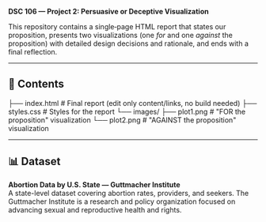 **DSC 106 — Project 2: Persuasive or Deceptive Visualization**

This repository contains a single‐page HTML report that states our proposition, presents two visualizations (one *for* and one *against* the proposition) with detailed design decisions and rationale, and ends with a final reflection.

---

## 📁 Contents
├── index.html # Final report (edit only content/links, no build needed)
├── styles.css # Styles for the report
└── images/
├── plot1.png # "FOR the proposition" visualization
└── plot2.png # "AGAINST the proposition" visualization

---

## 📊 Dataset

**Abortion Data by U.S. State — Guttmacher Institute**  
A state-level dataset covering abortion rates, providers, and seekers. The Guttmacher Institute is a research and policy organization focused on advancing sexual and reproductive health and rights.
